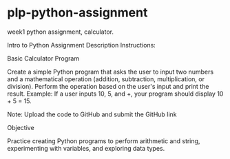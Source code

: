 # plp-python-assignment
week1 python assignment, calculator.

Intro to Python Assignment
Description
Instructions:

Basic Calculator Program

Create a simple Python program that asks the user to input two numbers and a mathematical operation (addition, subtraction, multiplication, or division).
Perform the operation based on the user's input and print the result.
Example: If a user inputs 10, 5, and +, your program should display 10 + 5 = 15.

Note: Upload the code to GitHub and submit the GitHub link

Objective

Practice creating Python programs to perform arithmetic and string, experimenting with variables, and exploring data types.
